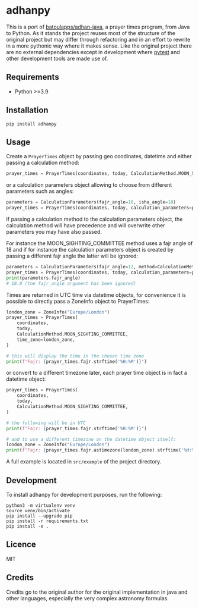 # adhanpy

This is a port of [batoulapps/adhan-java](https://github.com/batoulapps/adhan-java), a prayer times program, from Java to Python.
As it stands the project reuses most of the structure of the original project but may differ through refactoring and in an effort
to rewrite in a more pythonic way where it makes sense.
Like the original project there are no external dependencies except in development where [pytest](https://github.com/pytest-dev/pytest)
and other development tools are made use of.

## Requirements

* Python >=3.9

## Installation

```
pip install adhanpy
```

## Usage

Create a `PrayerTimes` object by passing geo coodinates, datetime and either passing a calculation method:

```python
prayer_times = PrayerTimes(coordinates, today, CalculationMethod.MOON_SIGHTING_COMMITTEE)
```

or a calculation parameters object allowing to choose from different parameters such as angles:

```python
parameters = CalculationParameters(fajr_angle=18, isha_angle=18)
prayer_times = PrayerTimes(coordinates, today, calculation_parameters=parameters)
```

If passing a calculation method to the calculation parameters object, the calculation method
will have precedence and will overwrite other parameters you may have also passed.

For instance the MOON_SIGHTING_COMMITTEE method uses a fajr angle of 18 and if for
instance the calculation parameters object is created by passing a different fajr angle the
latter will be ignored:

```python
parameters = CalculationParameters(fajr_angle=12, method=CalculationMethod.MOON_SIGHTING_COMMITTEE)
prayer_times = PrayerTimes(coordinates, today, calculation_parameters=parameters)
print(parameters.fajr_angle)
# 18.0 (the fajr_angle argument has been ignored)
```

Times are returned in UTC time via datetime objects, for convenience it is possible to directly pass
a ZoneInfo object to PrayerTimes:

```python
london_zone = ZoneInfo("Europe/London")
prayer_times = PrayerTimes(
    coordinates,
    today,
    CalculationMethod.MOON_SIGHTING_COMMITTEE,
    time_zone=london_zone,
)

# this will display the time in the chosen time zone
print(f"Fajr: {prayer_times.fajr.strftime('%H:%M')}")
```

or convert to a different timezone later, each prayer time object is in fact a datetime object:

```python
prayer_times = PrayerTimes(
    coordinates,
    today,
    CalculationMethod.MOON_SIGHTING_COMMITTEE,
)

# the following will be in UTC
print(f"Fajr: {prayer_times.fajr.strftime('%H:%M')}")

# and to use a different timezone on the datetime object itself:
london_zone = ZoneInfo("Europe/London")
print(f"Fajr: {prayer_times.fajr.astimezone(london_zone).strftime('%H:%M')}")
```

A full example is located in `src/example` of the project directory.

## Development

To install adhanpy for development purposes, run the following:

```
python3 -m virtualenv venv
source venv/bin/activate
pip install --upgrade pip
pip install -r requirements.txt
pip install -e .
```

## Licence

MIT

## Credits

Credits go to the original author for the original implementation in java and other languages, especially the very complex astronomy
formulas.
